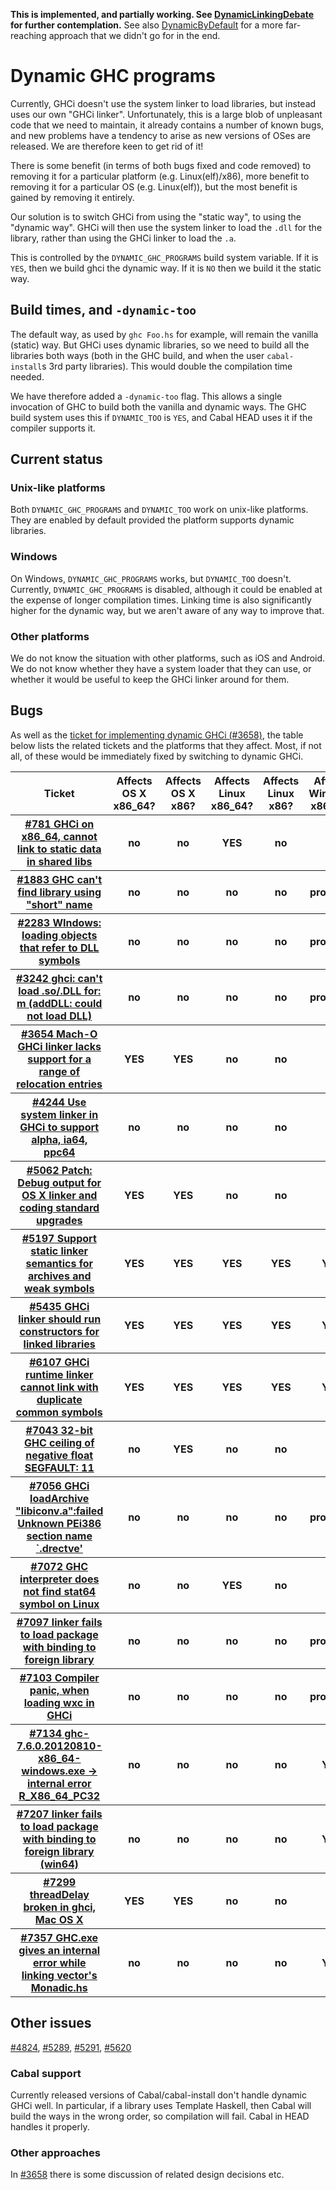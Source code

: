 **This is implemented, and partially working. See [DynamicLinkingDebate](dynamic-linking-debate) for further contemplation.** See also [DynamicByDefault](dynamic-by-default) for a more far-reaching approach that we didn't go for in the end.

# Dynamic GHC programs


Currently, GHCi doesn't use the system linker to load libraries, but instead uses our own "GHCi linker". Unfortunately, this is a large blob of unpleasant code that we need to maintain, it already contains a number of known bugs, and new problems have a tendency to arise as new versions of OSes are released. We are therefore keen to get rid of it!


There is some benefit (in terms of both bugs fixed and code removed) to removing it for a particular platform (e.g. Linux(elf)/x86), more benefit to removing it for a particular OS (e.g. Linux(elf)), but the most benefit is gained by removing it entirely.


Our solution is to switch GHCi from using the "static way", to using the "dynamic way". GHCi will then use the system linker to load the `.dll` for the library, rather than using the GHCi linker to load the `.a`.


This is controlled by the `DYNAMIC_GHC_PROGRAMS` build system variable. If it is `YES`, then we build ghci the dynamic way. If it is `NO` then we build it the static way.

## Build times, and `-dynamic-too`


The default way, as used by `ghc Foo.hs` for example, will remain the vanilla (static) way. But GHCi uses dynamic libraries, so we need to build all the libraries both ways (both in the GHC build, and when the user `cabal-install`s 3rd party libraries). This would double the compilation time needed.


We have therefore added a `-dynamic-too` flag. This allows a single invocation of GHC to build both the vanilla and dynamic ways. The GHC build system uses this if `DYNAMIC_TOO` is `YES`, and Cabal HEAD uses it if the compiler supports it.

## Current status

### Unix-like platforms


Both `DYNAMIC_GHC_PROGRAMS` and `DYNAMIC_TOO` work on unix-like platforms. They are enabled by default provided the platform supports dynamic libraries.

### Windows


On Windows, `DYNAMIC_GHC_PROGRAMS` works, but `DYNAMIC_TOO` doesn't. Currently, `DYNAMIC_GHC_PROGRAMS` is disabled, although it could be enabled at the expense of longer compilation times. Linking time is also significantly higher for the dynamic way, but we aren't aware of any way to improve that.

### Other platforms


We do not know the situation with other platforms, such as iOS and Android. We do not know whether they have a system loader that they can use, or whether it would be useful to keep the GHCi linker around for them.

## Bugs


As well as the [ticket for implementing dynamic GHCi (\#3658)](https://gitlab.haskell.org//ghc/ghc/issues/3658), the table below lists the related tickets and the platforms that they affect. Most, if not all, of these would be immediately fixed by switching to dynamic GHCi.

<table><tr><th>Ticket</th>
<th>Affects OS X x86_64?</th>
<th>Affects OS X x86?</th>
<th>Affects Linux x86_64?</th>
<th>Affects Linux x86?</th>
<th>Affects Windows x86_64?</th>
<th>Affects Windows x86?</th>
<th>Affects other platforms?
</th></tr>
<tr><th><a href="https://gitlab.haskell.org//ghc/ghc/issues/781">#781 GHCi on x86_64, cannot link to static data in shared libs</a></th>
<th>no</th>
<th>no</th>
<th><b>YES</b></th>
<th>no</th>
<th>no</th>
<th>no</th>
<th>no
</th></tr>
<tr><th><a href="https://gitlab.haskell.org//ghc/ghc/issues/1883">#1883 GHC can&apos;t find library using &quot;short&quot; name</a></th>
<th>no</th>
<th>no</th>
<th>no</th>
<th>no</th>
<th><b>probably</b></th>
<th><b>YES</b></th>
<th>no
</th></tr>
<tr><th><a href="https://gitlab.haskell.org//ghc/ghc/issues/2283">#2283 WIndows: loading objects that refer to DLL symbols</a></th>
<th>no</th>
<th>no</th>
<th>no</th>
<th>no</th>
<th><b>probably</b></th>
<th><b>YES</b></th>
<th>no
</th></tr>
<tr><th><a href="https://gitlab.haskell.org//ghc/ghc/issues/3242">#3242 ghci: can&apos;t load .so/.DLL for: m (addDLL: could not load DLL)</a></th>
<th>no</th>
<th>no</th>
<th>no</th>
<th>no</th>
<th><b>probably</b></th>
<th><b>YES</b></th>
<th>no
</th></tr>
<tr><th><a href="https://gitlab.haskell.org//ghc/ghc/issues/3654">#3654 Mach-O GHCi linker lacks support for a range of relocation entries</a></th>
<th><b>YES</b></th>
<th><b>YES</b></th>
<th>no</th>
<th>no</th>
<th>no</th>
<th>no</th>
<th>no
</th></tr>
<tr><th><a href="https://gitlab.haskell.org//ghc/ghc/issues/4244">#4244 Use system linker in GHCi to support alpha, ia64, ppc64</a></th>
<th>no</th>
<th>no</th>
<th>no</th>
<th>no</th>
<th>no</th>
<th>no</th>
<th><b>YES</b>
</th></tr>
<tr><th><a href="https://gitlab.haskell.org//ghc/ghc/issues/5062">#5062 Patch: Debug output for OS X linker and coding standard upgrades</a></th>
<th><b>YES</b></th>
<th><b>YES</b></th>
<th>no</th>
<th>no</th>
<th>no</th>
<th>no</th>
<th>no
</th></tr>
<tr><th><a href="https://gitlab.haskell.org//ghc/ghc/issues/5197">#5197 Support static linker semantics for archives and weak symbols</a></th>
<th><b>YES</b></th>
<th><b>YES</b></th>
<th><b>YES</b></th>
<th><b>YES</b></th>
<th><b>YES</b></th>
<th><b>YES</b></th>
<th><b>YES</b>
</th></tr>
<tr><th><a href="https://gitlab.haskell.org//ghc/ghc/issues/5435">#5435 GHCi linker should run constructors for linked libraries</a></th>
<th><b>YES</b></th>
<th><b>YES</b></th>
<th><b>YES</b></th>
<th><b>YES</b></th>
<th><b>YES</b></th>
<th><b>YES</b></th>
<th><b>YES</b>
</th></tr>
<tr><th><a href="https://gitlab.haskell.org//ghc/ghc/issues/6107">#6107 GHCi runtime linker cannot link with duplicate common symbols</a></th>
<th><b>YES</b></th>
<th><b>YES</b></th>
<th><b>YES</b></th>
<th><b>YES</b></th>
<th><b>YES</b></th>
<th><b>YES</b></th>
<th><b>YES</b>
</th></tr>
<tr><th><a href="https://gitlab.haskell.org//ghc/ghc/issues/7043">#7043 32-bit GHC ceiling of negative float SEGFAULT: 11</a></th>
<th>no</th>
<th><b>YES</b></th>
<th>no</th>
<th>no</th>
<th>no</th>
<th>no</th>
<th>no
</th></tr>
<tr><th><a href="https://gitlab.haskell.org//ghc/ghc/issues/7056">#7056 GHCi loadArchive &quot;libiconv.a&quot;:failed Unknown PEi386 section name `.drectve&apos;</a></th>
<th>no</th>
<th>no</th>
<th>no</th>
<th>no</th>
<th><b>probably</b></th>
<th><b>YES</b></th>
<th>no
</th></tr>
<tr><th><a href="https://gitlab.haskell.org//ghc/ghc/issues/7072">#7072 GHC interpreter does not find stat64 symbol on Linux</a></th>
<th>no</th>
<th>no</th>
<th><b>YES</b></th>
<th>no</th>
<th>no</th>
<th>no</th>
<th>no
</th></tr>
<tr><th><a href="https://gitlab.haskell.org//ghc/ghc/issues/7097">#7097 linker fails to load package with binding to foreign library</a></th>
<th>no</th>
<th>no</th>
<th>no</th>
<th>no</th>
<th><b>probably</b></th>
<th><b>YES</b></th>
<th>no
</th></tr>
<tr><th><a href="https://gitlab.haskell.org//ghc/ghc/issues/7103">#7103 Compiler panic, when loading wxc in GHCi</a></th>
<th>no</th>
<th>no</th>
<th>no</th>
<th>no</th>
<th><b>probably</b></th>
<th><b>YES</b></th>
<th>no
</th></tr>
<tr><th><a href="https://gitlab.haskell.org//ghc/ghc/issues/7134">#7134 ghc-7.6.0.20120810-x86_64-windows.exe -&gt; internal error R_X86_64_PC32</a></th>
<th>no</th>
<th>no</th>
<th>no</th>
<th>no</th>
<th><b>YES</b></th>
<th>no</th>
<th>no
</th></tr>
<tr><th><a href="https://gitlab.haskell.org//ghc/ghc/issues/7207">#7207 linker fails to load package with binding to foreign library (win64)</a></th>
<th>no</th>
<th>no</th>
<th>no</th>
<th>no</th>
<th><b>YES</b></th>
<th>no</th>
<th>no
</th></tr>
<tr><th><a href="https://gitlab.haskell.org//ghc/ghc/issues/7299">#7299 threadDelay broken in ghci, Mac OS X</a></th>
<th><b>YES</b></th>
<th><b>YES</b></th>
<th>no</th>
<th>no</th>
<th>no</th>
<th>no</th>
<th>no
</th></tr>
<tr><th><a href="https://gitlab.haskell.org//ghc/ghc/issues/7357">#7357 GHC.exe gives an internal error while linking vector&apos;s Monadic.hs</a></th>
<th>no</th>
<th>no</th>
<th>no</th>
<th>no</th>
<th><b>YES</b></th>
<th>no</th>
<th>no
</th></tr></table>

## Other issues

[\#4824](https://gitlab.haskell.org//ghc/ghc/issues/4824), [\#5289](https://gitlab.haskell.org//ghc/ghc/issues/5289), [\#5291](https://gitlab.haskell.org//ghc/ghc/issues/5291), [\#5620](https://gitlab.haskell.org//ghc/ghc/issues/5620)

### Cabal support


Currently released versions of Cabal/cabal-install don't handle dynamic GHCi well. In particular, if a library uses Template Haskell, then Cabal will build the ways in the wrong order, so compilation will fail. Cabal in HEAD handles it properly.

### Other approaches


In [\#3658](https://gitlab.haskell.org//ghc/ghc/issues/3658) there is some discussion of related design decisions etc.
